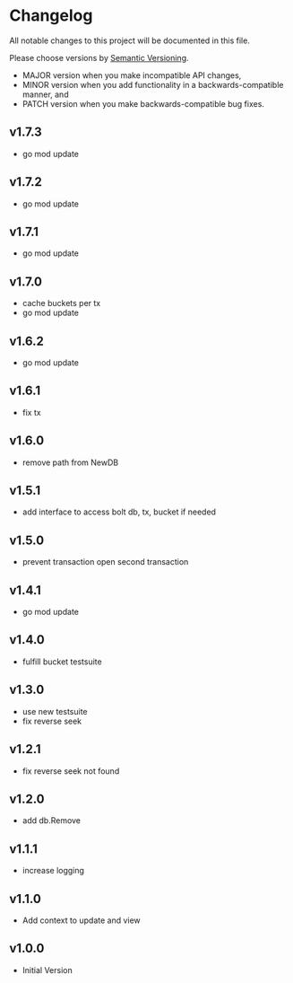 # Changelog

All notable changes to this project will be documented in this file.

Please choose versions by [Semantic Versioning](http://semver.org/).

* MAJOR version when you make incompatible API changes,
* MINOR version when you add functionality in a backwards-compatible manner, and
* PATCH version when you make backwards-compatible bug fixes.

## v1.7.3

- go mod update

## v1.7.2

- go mod update

## v1.7.1

- go mod update

## v1.7.0

- cache buckets per tx
- go mod update

## v1.6.2

- go mod update

## v1.6.1

- fix tx

## v1.6.0

- remove path from NewDB

## v1.5.1

- add interface to access bolt db, tx, bucket if needed

## v1.5.0

- prevent transaction open second transaction

## v1.4.1

- go mod update

## v1.4.0

- fulfill bucket testsuite

## v1.3.0

- use new testsuite
- fix reverse seek

## v1.2.1

- fix reverse seek not found

## v1.2.0

- add db.Remove

## v1.1.1

- increase logging

## v1.1.0

- Add context to update and view

## v1.0.0

- Initial Version

